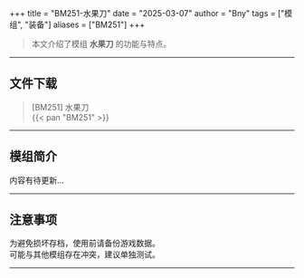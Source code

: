 +++
title = "BM251-水果刀"
date = "2025-03-07"
author = "Bny"
tags = ["模组", "装备"]
aliases = ["BM251"]
+++

> 本文介绍了模组 **水果刀** 的功能与特点。

---

## 文件下载

> [BM251] 水果刀  
{{< pan "BM251" >}}  

---

## 模组简介

>  
内容有待更新...  

---

## 注意事项

>  
为避免损坏存档，使用前请备份游戏数据。  
可能与其他模组存在冲突，建议单独测试。  

---

